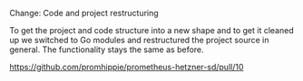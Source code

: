 Change: Code and project restructuring

To get the project and code structure into a new shape and to get it cleaned up
we switched to Go modules and restructured the project source in general. The
functionality stays the same as before.

https://github.com/promhippie/prometheus-hetzner-sd/pull/10
